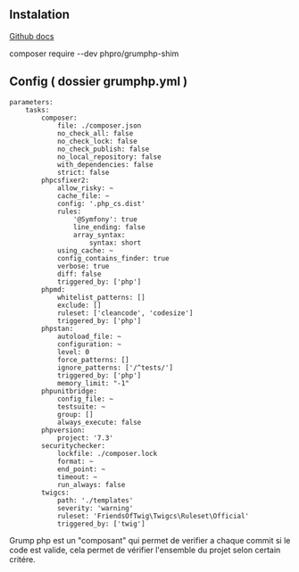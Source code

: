 ## Instalation

[Github docs](https://github.com/phpro/grumphp)

composer require --dev phpro/grumphp-shim

## Config ( dossier grumphp.yml )

    parameters:
        tasks:
            composer:
                file: ./composer.json
                no_check_all: false
                no_check_lock: false
                no_check_publish: false
                no_local_repository: false
                with_dependencies: false
                strict: false
            phpcsfixer2:
                allow_risky: ~
                cache_file: ~
                config: '.php_cs.dist'
                rules:
                    '@Symfony': true
                    line_ending: false
                    array_syntax:
                        syntax: short
                using_cache: ~
                config_contains_finder: true
                verbose: true
                diff: false
                triggered_by: ['php']
            phpmd:
                whitelist_patterns: []
                exclude: []
                ruleset: ['cleancode', 'codesize']
                triggered_by: ['php']
            phpstan:
                autoload_file: ~
                configuration: ~
                level: 0
                force_patterns: []
                ignore_patterns: ['/^tests/']
                triggered_by: ['php']
                memory_limit: "-1"
            phpunitbridge:
                config_file: ~
                testsuite: ~
                group: []
                always_execute: false
            phpversion:
                project: '7.3'
            securitychecker:
                lockfile: ./composer.lock
                format: ~
                end_point: ~
                timeout: ~
                run_always: false
            twigcs:
                path: './templates'
                severity: 'warning'
                ruleset: 'FriendsOfTwig\Twigcs\Ruleset\Official'
                triggered_by: ['twig']


Grump php est un "composant" qui permet de verifier a chaque commit si le code est valide, cela permet de vérifier l'ensemble du projet selon certain critére.
